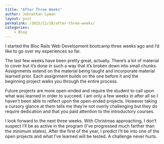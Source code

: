 ```yaml
---
title: "After Three Weeks"
author: Johnathan Lyman
layout: post
permalink: /2015/11/28/after-three-weeks/
categories:
    - Blog
---
```


I started the Bloc Rails Web Development bootcamp three weeks ago and I’d like to go over my experiences so far.

The last few weeks have been pretty great, actually. There’s a lot of material to cover but it’s done in such a way that it’s broken down into small chunks. Assignments extend on the material being taught and incorporate material learned prior. Each assignment builds on the one before it and the beginning project walks you through the entire process.

Future projects are more open-ended and require the student to call upon what was learned in order to succeed. I am only a few weeks in after all so I haven’t been able to relfect upon the open-ended projects. However taking a cursory glance at them tells me they’re not overly challenging but they do require dedication and that you paid attention to the introductory courses.

I look forward to the next three weeks. With Christmas approaching, I don’t suspect I’ll be as active in the program (I’ve progressed much farther than the minimum states). After the first of the year, I predict I’ll be into one of the open projects and what I’ve learned will be tested. A challenge never hurts.

